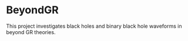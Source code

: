 # BeyondGR
This project investigates black holes and binary black hole waveforms in beyond GR theories.
